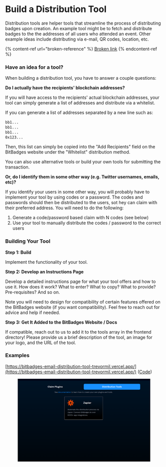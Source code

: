 # Build a Distribution Tool

Distribution tools are helper tools that streamline the process of distributing badges upon creation. An example tool might be to fetch and distribute badges to the the addresses of all users who attended an event. Other example ideas include distributing via e-mail, QR codes, location, etc.

{% content-ref url="broken-reference" %}
[Broken link](broken-reference)
{% endcontent-ref %}

### **Have an idea for a tool?**

When building a distribution tool, you have to answer a couple questions:

**Do I actually have the recipients' blockchain addresses?**

If you will have access to the recipients' actual blockchain addresses, your tool can simply generate a list of addresses and distribute via a whitelist.

If you can generate a list of addresses separated by a new line such as:

```
bb1...
bb1...
bb1...
0x123...
```

Then, this list can simply be copied into the "Add Recipients" field on the BitBadges website under the "Whitelist" distribution method.

You can also use alternative tools or build your own tools for submitting the transaction.

**Or, do I identify them in some other way (e.g. Twitter usernames, emails, etc)?**

If you identify your users in some other way, you will probably have to implement your tool by using codes or a password. The codes and passwords should then be distributed to the users, sot hey can claim with their preferred address. You will need to do the following:

1. Generate a code/password based claim with N codes (see below)
2. Use your tool to manually distribute the codes / password to the correct users

### **Building Your Tool**

**Step 1: Build**

Implement the functionality of your tool.

**Step 2: Develop an Instructions Page**

Develop a detailed instructions page for what your tool offers and how to use it. How does it work? What to enter? What to copy? What to provide? Pre-requisites? And so on.

Note you will need to design for compatibility of certain features offered on the BitBadges website (if you want compatibility). Feel free to reach out for advice and help if needed.

**Step 3: Get It Added to the BitBadges Website / Docs**

If compatible, reach out to us to add it to the tools array in the frontend directory! Please provide us a brief description of the tool, an image for your logo, and the URL of the tool.

### Examples

[https://bitbadges-email-distribution-tool-trevormil.vercel.app/](https://bitbadges-email-distribution-tool-trevormil.vercel.app/) ([Code](https://github.com/BitBadges/bitbadges-email-distribution-tool))

<figure><img src="../../../.gitbook/assets/image (86).png" alt=""><figcaption></figcaption></figure>
